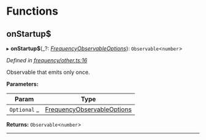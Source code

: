 

# Functions

<a id="onstartup_"></a>

##  onStartup$

▸ **onStartup$**(_?: *[FrequencyObservableOptions](../interfaces/_types_.frequencyobservableoptions.md)*): `Observable`<`number`>

*Defined in [frequency/other.ts:16](https://github.com/paritytech/js-libs/blob/3a885fe/packages/light.js/src/frequency/other.ts#L16)*

Observable that emits only once.

**Parameters:**

| Param | Type |
| ------ | ------ |
| `Optional` _ | [FrequencyObservableOptions](../interfaces/_types_.frequencyobservableoptions.md) |

**Returns:** `Observable`<`number`>

___

